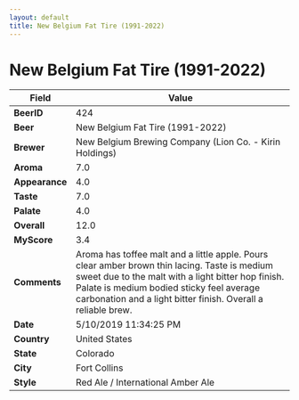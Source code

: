 ```yaml
---
layout: default
title: New Belgium Fat Tire (1991-2022)
---
```


# New Belgium Fat Tire (1991-2022)

| Field         | Value     |
|---------------|-----------|
| **BeerID** | 424 |
| **Beer** | New Belgium Fat Tire (1991-2022) |
| **Brewer** | New Belgium Brewing Company (Lion Co. - Kirin Holdings) |
| **Aroma** | 7.0 |
| **Appearance** | 4.0 |
| **Taste** | 7.0 |
| **Palate** | 4.0 |
| **Overall** | 12.0 |
| **MyScore** | 3.4 |
| **Comments** | Aroma has toffee malt and a little apple. Pours clear amber brown thin lacing.  Taste is medium sweet due to the malt with a light bitter hop finish. Palate is medium bodied sticky feel average carbonation and a light bitter finish. Overall a reliable brew. |
| **Date** | 5/10/2019 11:34:25 PM |
| **Country** | United States |
| **State** | Colorado |
| **City** | Fort Collins |
| **Style** | Red Ale / International Amber Ale |
